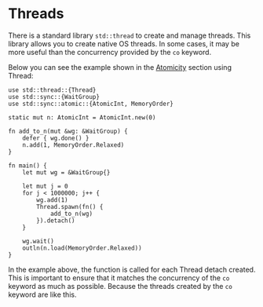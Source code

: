 # Threads

There is a standard library `std::thread` to create and manage threads. This library allows you to create native OS threads. In some cases, it may be more useful than the concurrency provided by the `co` keyword.

Below you can see the example shown in the [Atomicity](/concurrency/atomicity) section using Thread:

```jule
use std::thread::{Thread}
use std::sync::{WaitGroup}
use std::sync::atomic::{AtomicInt, MemoryOrder}

static mut n: AtomicInt = AtomicInt.new(0)

fn add_to_n(mut &wg: &WaitGroup) {
    defer { wg.done() }
    n.add(1, MemoryOrder.Relaxed)
}

fn main() {
    let mut wg = &WaitGroup{}

    let mut j = 0
    for j < 1000000; j++ {
        wg.add(1)
        Thread.spawn(fn() {
            add_to_n(wg)
        }).detach()
    }

    wg.wait()
    outln(n.load(MemoryOrder.Relaxed))
}
```

In the example above, the function is called for each Thread detach created. This is important to ensure that it matches the concurrency of the `co` keyword as much as possible. Because the threads created by the `co` keyword are like this.
